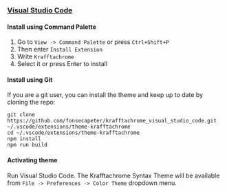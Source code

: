 ### [Visual Studio Code](https://code.visualstudio.com/)

#### Install using Command Palette

1.  Go to `View -> Command Palette` or press `Ctrl+Shift+P`
2.  Then enter `Install Extension`
3.  Write `Krafftachrome`
4.  Select it or press Enter to install

#### Install using Git

If you are a git user, you can install the theme and keep up to date by cloning the repo:

    git clone https://github.com/fonsecapeter/krafftachrome_visual_studio_code.git ~/.vscode/extensions/theme-krafftachrome
    cd ~/.vscode/extensions/theme-krafftachrome
    npm install
    npm run build

#### Activating theme

Run Visual Studio Code. The Krafftachrome Syntax Theme will be available from `File -> Preferences -> Color Theme` dropdown menu.
